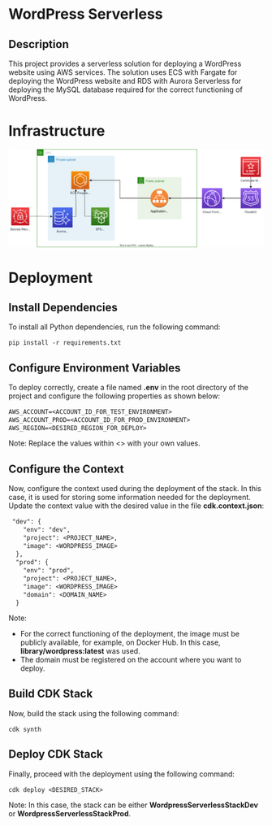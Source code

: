 # WordPress Serverless 

## Description
This project provides a serverless solution for deploying a WordPress website using AWS services. The solution uses ECS with Fargate for deploying the WordPress website and RDS with Aurora Serverless for deploying the MySQL database required for the correct functioning of WordPress.

# Infrastructure
![](./infrastructure-diagram.svg)  

# Deployment

## Install Dependencies
To install all Python dependencies, run the following command:
```
pip install -r requirements.txt
```

## Configure Environment Variables
To deploy correctly, create a file named **.env** in the root directory of the project and configure the following properties as shown below:
```
AWS_ACCOUNT=<ACCOUNT_ID_FOR_TEST_ENVIRONMENT>
AWS_ACCOUNT_PROD=<ACCOUNT_ID_FOR_PROD_ENVIRONMENT>
AWS_REGION=<DESIRED_REGION_FOR_DEPLOY>
```
Note: Replace the values within <> with your own values.

## Configure the Context
Now, configure the context used during the deployment of the stack. In this case, it is used for storing some information needed for the deployment. Update the context value with the desired value in the file **cdk.context.json**:
```
 "dev": {
    "env": "dev",
    "project": <PROJECT_NAME>,
    "image": <WORDPRESS_IMAGE>
  },
  "prod": {
    "env": "prod",
    "project": <PROJECT_NAME>,
    "image": <WORDPRESS_IMAGE>
    "domain": <DOMAIN_NAME>
  }
```
Note:
- For the correct functioning of the deployment, the image must be publicly available, for example, on Docker Hub. In this case, **library/wordpress:latest** was used.
- The domain must be registered on the account where you want to deploy.

## Build CDK Stack
Now, build the stack using the following command:
```
cdk synth
```

## Deploy CDK Stack
Finally, proceed with the deployment using the following command:
```
cdk deploy <DESIRED_STACK>
```
Note: In this case, the stack can be either **WordpressServerlessStackDev** or **WordpressServerlessStackProd**.